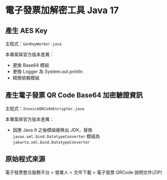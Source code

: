 # 電子發票加解密工具 Java 17

## 產生 AES Key

主程式：`GenKeyWorker.java`

本專案與官方版本差異：

- 更換 Base64 模組
- 更換 Logger 為 System.out.println
- 精簡依賴模組

## 產生電子發票 QR Code Base64 加密驗證資訊

主程式：`InvoiceQRCodeEncrypter.java`

本專案與官方版本差異：

- 因應 Java 9 之後模組被移出 JDK，替換 `javax.xml.bind.DatatypeConverter` 模組為 `jakarta.xml.bind.DatatypeConverter`

## 原始程式來源

電子發票整合服務平台 > 營業人 > 文件下載 > 電子發票 QRCode 說明文件(ZIP)
